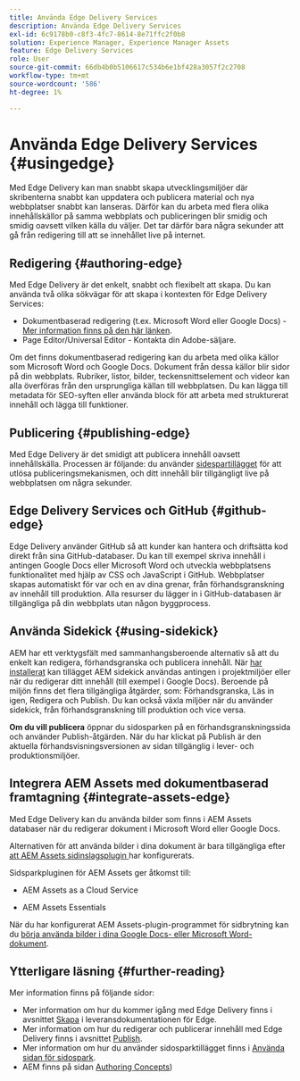 ```yaml
---
title: Använda Edge Delivery Services
description: Använda Edge Delivery Services
exl-id: 6c9178b0-c8f3-4fc7-8614-8e71ffc2f0b8
solution: Experience Manager, Experience Manager Assets
feature: Edge Delivery Services
role: User
source-git-commit: 66db4b0b5106617c534b6e1bf428a3057f2c2708
workflow-type: tm+mt
source-wordcount: '586'
ht-degree: 1%

---
```


# Använda Edge Delivery Services {#usingedge}

Med Edge Delivery kan man snabbt skapa utvecklingsmiljöer där skribenterna snabbt kan uppdatera och publicera material och nya webbplatser snabbt kan lanseras. Därför kan du arbeta med flera olika innehållskällor på samma webbplats och publiceringen blir smidig och smidig oavsett vilken källa du väljer. Det tar därför bara några sekunder att gå från redigering till att se innehållet live på internet.

## Redigering {#authoring-edge}

Med Edge Delivery är det enkelt, snabbt och flexibelt att skapa. Du kan använda två olika sökvägar för att skapa i kontexten för Edge Delivery Services:

* Dokumentbaserad redigering (t.ex. Microsoft Word eller Google Docs) - [Mer information finns på den här länken](https://www.hlx.live/docs/authoring).
* Page Editor/Universal Editor - Kontakta din Adobe-säljare.

Om det finns dokumentbaserad redigering kan du arbeta med olika källor som Microsoft Word och Google Docs. Dokument från dessa källor blir sidor på din webbplats. Rubriker, listor, bilder, teckensnittselement och videor kan alla överföras från den ursprungliga källan till webbplatsen. Du kan lägga till metadata för SEO-syften eller använda block för att arbeta med strukturerat innehåll och lägga till funktioner.

## Publicering {#publishing-edge}

Med Edge Delivery är det smidigt att publicera innehåll oavsett innehållskälla. Processen är följande: du använder [sidespartillägget](#using-sidekick) för att utlösa publiceringsmekanismen, och ditt innehåll blir tillgängligt live på webbplatsen om några sekunder.

## Edge Delivery Services och GitHub {#github-edge}

Edge Delivery använder GitHub så att kunder kan hantera och driftsätta kod direkt från sina GitHub-databaser. Du kan till exempel skriva innehåll i antingen Google Docs eller Microsoft Word och utveckla webbplatsens funktionalitet med hjälp av CSS och JavaScript i GitHub. Webbplatser skapas automatiskt för var och en av dina grenar, från förhandsgranskning av innehåll till produktion. Alla resurser du lägger in i GitHub-databasen är tillgängliga på din webbplats utan någon byggprocess.

## Använda Sidekick {#using-sidekick}

AEM har ett verktygsfält med sammanhangsberoende alternativ så att du enkelt kan redigera, förhandsgranska och publicera innehåll. När [har installerat](https://www.hlx.live/docs/sidekick-extension) kan tillägget AEM sidekick användas antingen i projektmiljöer eller när du redigerar ditt innehåll (till exempel i Google Docs). Beroende på miljön finns det flera tillgängliga åtgärder, som: Förhandsgranska, Läs in igen, Redigera och Publish. Du kan också växla miljöer när du använder sidekick, från förhandsgranskning till produktion och vice versa.

**Om du vill publicera** öppnar du sidosparken på en förhandsgranskningssida och använder Publish-åtgärden. När du har klickat på Publish är den aktuella förhandsvisningsversionen av sidan tillgänglig i lever- och produktionsmiljöer.

## Integrera AEM Assets med dokumentbaserad framtagning {#integrate-assets-edge}

Med Edge Delivery kan du använda bilder som finns i AEM Assets databaser när du redigerar dokument i Microsoft Word eller Google Docs.

Alternativen för att använda bilder i dina dokument är bara tillgängliga efter [att AEM Assets sidinslagsplugin ](https://www.hlx.live/developer/configuring-aem-assets-sidekick-plugin) har konfigurerats.

Sidsparkpluginen för AEM Assets ger åtkomst till:

* AEM Assets as a Cloud Service

* AEM Assets Essentials

När du har konfigurerat AEM Assets-plugin-programmet för sidbrytning kan du [börja använda bilder i dina Google Docs- eller Microsoft Word-dokument](https://www.hlx.live/docs/aem-assets-sidekick-plugin).

## Ytterligare läsning {#further-reading}

Mer information finns på följande sidor:

* Mer information om hur du kommer igång med Edge Delivery finns i avsnittet [Skapa](https://www.hlx.live/docs/#build) i leveransdokumentationen för Edge.
* Mer information om hur du redigerar och publicerar innehåll med Edge Delivery finns i avsnittet [Publish](https://www.hlx.live/docs/authoring).
* Mer information om hur du använder sidosparktillägget finns i [Använda sidan för sidospark](https://www.hlx.live/docs/sidekick).
* AEM finns på sidan [Authoring Concepts](/help/sites-authoring/author.md))
